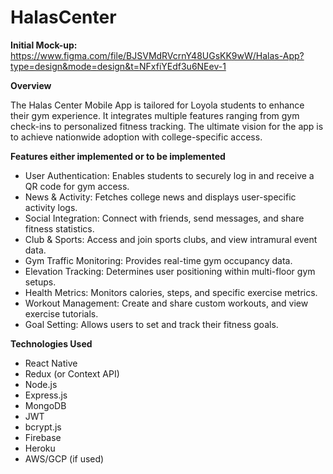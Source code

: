 # HalasCenter

**Initial Mock-up:** https://www.figma.com/file/BJSVMdRVcrnY48UGsKK9wW/Halas-App?type=design&mode=design&t=NFxfiYEdf3u6NEev-1

**Overview**

The Halas Center Mobile App is tailored for Loyola students to enhance their gym experience. It integrates multiple features ranging from gym check-ins to personalized fitness tracking. The ultimate vision for the app is to achieve nationwide adoption with college-specific access.

**Features either implemented or to be implemented**
- User Authentication: Enables students to securely log in and receive a QR code for gym access.
- News & Activity: Fetches college news and displays user-specific activity logs.
- Social Integration: Connect with friends, send messages, and share fitness statistics.
- Club & Sports: Access and join sports clubs, and view intramural event data.
- Gym Traffic Monitoring: Provides real-time gym occupancy data.
- Elevation Tracking: Determines user positioning within multi-floor gym setups.
- Health Metrics: Monitors calories, steps, and specific exercise metrics.
- Workout Management: Create and share custom workouts, and view exercise tutorials.
- Goal Setting: Allows users to set and track their fitness goals.

**Technologies Used**
- React Native
- Redux (or Context API)
- Node.js
- Express.js
- MongoDB
- JWT
- bcrypt.js
- Firebase
- Heroku
- AWS/GCP (if used)
